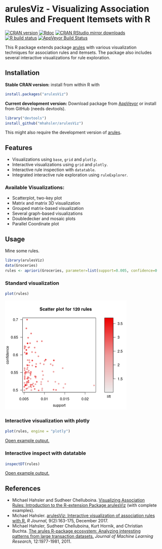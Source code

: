 # arulesViz - Visualizing Association Rules and Frequent Itemsets with R

[![CRAN version](http://www.r-pkg.org/badges/version/arulesViz)](https://cran.r-project.org/package=arulesViz)
[![Rdoc](http://www.rdocumentation.org/badges/version/arulesViz)](http://www.rdocumentation.org/packages/arulesViz) 
[![CRAN RStudio mirror downloads](http://cranlogs.r-pkg.org/badges/arulesViz)](https://cran.r-project.org/package=arulesViz)
[![R build status](https://github.com/mhahsler/arulesViz/workflows/R-CMD-check/badge.svg)](https://github.com/mhahsler/arulesViz/actions)
[![AppVeyor Build Status](https://ci.appveyor.com/api/projects/status/github/mhahsler/arulesViz?branch=master&svg=true)](https://ci.appveyor.com/project/mhahsler/arulesViz)

This R package 
extends package [arules](https://github.com/mhahsler/arules) with various visualization techniques for association rules and itemsets. The package also includes several interactive visualizations for rule exploration.

## Installation

__Stable CRAN version:__ install from within R with
```R
install.packages("arulesViz")
```
__Current development version:__ Download package from [AppVeyor](https://ci.appveyor.com/project/mhahsler/arulesViz/build/artifacts) or install from GitHub (needs devtools).
```R 
library("devtools")
install_github("mhahsler/arulesViz")
```
This might also require the development version of [arules](http://github.com/mhahsler/arules).

## Features
* Visualizations using `base`, `grid` and `plotly`. 
* Interactive visualizations using `grid` and `plotly`.
* Interactive rule inspection with `datatable`.
* Integrated interactive rule exploration using `ruleExplorer`. 

### Available Visualizations:

* Scatterplot, two-key plot
* Matrix and matrix 3D visualization
* Grouped matrix-based visualization
* Several graph-based visualizations
* Doubledecker and mosaic plots
* Parallel Coordinate plot

## Usage 

Mine some rules.
```R
library(arulesViz)
data(Groceries)
rules <- apriori(Groceries, parameter=list(support=0.005, confidence=0.5))
```

### Standard visualization
```R
plot(rules)
```

![Scatter plot](https://raw.githubusercontent.com/mhahsler/arulesViz/master/README/plot.png)

### Interactive visualization with plotly
```R
plot(rules, engine = "plotly")
```

[Open example output.](http://mhahsler.github.io/arulesViz/README/plotly_arules.html)


### Interactive inspect with datatable
```R
inspectDT(rules)
```

[Open example output.](http://mhahsler.github.io/arulesViz/README/inspectDT.html)

## References

* Michael Hahsler and Sudheer Chelluboina. [Visualizing Association Rules: Introduction 
to the R-extension Package arulesViz](https://cran.r-project.org/package=arulesViz/vignettes/arulesViz.pdf) (with complete examples). 
* Michael Hahsler. [arulesViz: Interactive visualization of association rules with R.](https://journal.r-project.org/archive/2017/RJ-2017-047/RJ-2017-047.pdf) _R Journal,_ 9(2):163-175, December 2017.
* Michael Hahsler, Sudheer Chelluboina, Kurt Hornik, and Christian Buchta. [The arules R-package ecosystem: Analyzing interesting patterns from large transaction datasets.](http://jmlr.csail.mit.edu/papers/v12/hahsler11a.html) _Journal of Machine Learning Research,_ 12:1977-1981, 2011.


